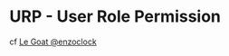 # URP - User Role Permission

cf [Le Goat @enzoclock](https://github.com/enzoclock/express-user-role-permission)
